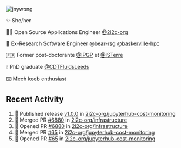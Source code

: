 ![jnywong](https://readme-typing-svg.demolab.com/?font=Intel+One+Mono&size=36&duration=3000&pause=1000&color=6bc46d&vCenter=true&width=170&lines=jnywong)

✨ She/her

👩‍💻 Open Source Applications Engineer [@2i2c-org](https://2i2c.org/)

🐻 Ex-Research Software Engineer [@bear-rsg](https://github.com/bear-rsg) [@baskerville-hpc](https://github.com/baskerville-hpc) 

🇫🇷 Former post-doctorante [@IPGP](https://github.com/IPGP) et [@ISTerre](https://www.isterre.fr/) 

💧 PhD graduate [@CDTFluidsLeeds](https://fluid-dynamics.leeds.ac.uk/) 

⌨️ Mech keeb enthusiast 

## Recent Activity 

<!--START_SECTION:activity-->
1. 🚀 Published release [v1.0.0](https://github.com/2i2c-org/jupyterhub-cost-monitoring/releases/tag/v1.0.0) in [2i2c-org/jupyterhub-cost-monitoring](https://github.com/2i2c-org/jupyterhub-cost-monitoring)
2. 🎉 Merged PR [#6880](https://github.com/2i2c-org/infrastructure/pull/6880) in [2i2c-org/infrastructure](https://github.com/2i2c-org/infrastructure)
3. 💪 Opened PR [#6880](https://github.com/2i2c-org/infrastructure/pull/6880) in [2i2c-org/infrastructure](https://github.com/2i2c-org/infrastructure)
4. 🎉 Merged PR [#65](https://github.com/2i2c-org/jupyterhub-cost-monitoring/pull/65) in [2i2c-org/jupyterhub-cost-monitoring](https://github.com/2i2c-org/jupyterhub-cost-monitoring)
5. 💪 Opened PR [#65](https://github.com/2i2c-org/jupyterhub-cost-monitoring/pull/65) in [2i2c-org/jupyterhub-cost-monitoring](https://github.com/2i2c-org/jupyterhub-cost-monitoring)
<!--END_SECTION:activity-->
